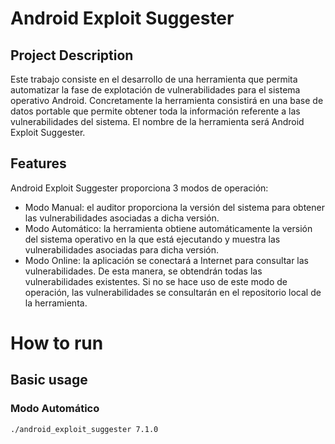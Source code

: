 # Android Exploit Suggester

## Project Description
Este trabajo consiste en el desarrollo de una herramienta que permita automatizar la fase de explotación de vulnerabilidades para el sistema operativo Android. Concretamente la herramienta consistirá en una base de datos portable que permite obtener toda la información referente a las vulnerabilidades del sistema. El nombre de la herramienta será Android Exploit Suggester.

## Features
Android Exploit Suggester proporciona 3 modos de operación:
+ Modo Manual: el auditor proporciona la versión del sistema para obtener las vulnerabilidades asociadas a dicha versión.
+ Modo Automático: la herramienta obtiene automáticamente la versión del sistema operativo en la que está ejecutando y muestra las vulnerabilidades asociadas para dicha versión.
+ Modo Online: la aplicación se conectará a Internet para consultar las vulnerabilidades. De esta manera, se obtendrán todas las vulnerabilidades existentes. Si no se hace uso de este modo de operación, las vulnerabilidades se consultarán en el repositorio
local de la herramienta.

# How to run

## Basic usage

### Modo Automático
    ./android_exploit_suggester 7.1.0
